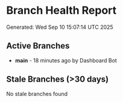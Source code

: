 # Branch Health Report
Generated: Wed Sep 10 15:07:14 UTC 2025

## Active Branches
- **main** - 18 minutes ago by Dashboard Bot

## Stale Branches (>30 days)
No stale branches found
